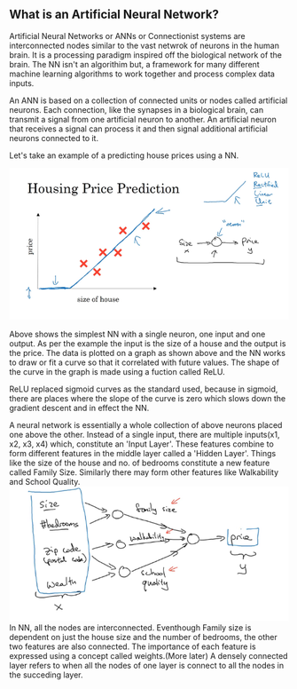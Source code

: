 ## What is an Artificial Neural Network?
Artificial Neural Networks or ANNs or Connectionist systems are interconnected nodes similar to the vast netwrok of neurons in the human brain. It is a processing paradigm inspired off the biological network of the brain. The NN isn't an algorithim but, a framework for many different machine learning algorithms to work together and process complex data inputs.

An ANN is based on a collection of connected units or nodes called artificial neurons. Each connection, like the synapses in a biological brain, can transmit a signal from one artificial neuron to another. An artificial neuron that receives a signal can process it and then signal additional artificial neurons connected to it.

Let's take an example of a predicting house prices using a NN.

![Image of Example](https://github.com/mrthundergod/images-repo/blob/master/11.PNG)

Above shows the simplest NN with a single neuron, one input and one output. As per the example the input is the size of a house and the output is the price. The data is plotted on a graph as shown above and the NN works to draw or fit a curve so that it correlated with future values. The shape of the curve in the graph is made using a fuction called ReLU. 

ReLU replaced sigmoid curves as the standard used, because in sigmoid, there are places where the slope of the curve is zero which slows down the gradient descent and in effect the NN.

A neural network is essentially a whole collection of above neurons placed one above the other. Instead of a single input, there are multiple inputs(x1, x2, x3, x4) which, constitute an 'Input Layer'. These features combine to form different features in the middle layer called a 'Hidden Layer'. Things like the size of the house and no. of bedrooms constitute a new feature called Family Size. Similarly there may form other features like Walkability and School Quality. 
![Neural Network](https://github.com/mrthundergod/images-repo/blob/master/12.PNG)
In NN, all the nodes are interconnected. Eventhough Family size is dependent on just the house size and the number of bedrooms, the other two features are also connected. The importance of each feature is expressed using a concept called weights.(More later)
A densely connected layer refers to when all the nodes of one layer is connect to all the nodes in the succeding layer.

